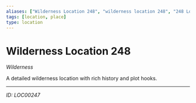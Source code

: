 ```yaml
---
aliases: ["Wilderness Location 248", "wilderness location 248", "248 Location Wilderness"]
tags: [location, place]
type: location
---
```


# Wilderness Location 248

*Wilderness*

A detailed wilderness location with rich history and plot hooks.

---
*ID: LOC00247*